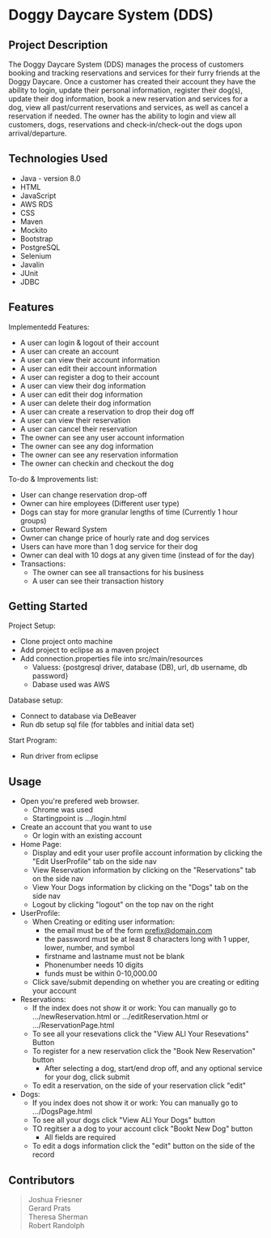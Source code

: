# Doggy Daycare System (DDS)

## Project Description

The Doggy Daycare System (DDS) manages the process of customers booking and tracking reservations and services for their furry friends at the Doggy Daycare. Once a customer has created their account they have the ability to login, update their personal information, register their dog(s), update their dog information, book a new reservation and services for a dog, view all past/current reservations and services, as well as cancel a reservation if needed. The owner has the ability to login and view all customers, dogs, reservations and check-in/check-out the dogs upon arrival/departure. 

## Technologies Used

* Java - version 8.0
* HTML 
* JavaScript 
* AWS RDS
* CSS
* Maven
* Mockito
* Bootstrap
* PostgreSQL
* Selenium
* Javalin
* JUnit
* JDBC


## Features

Implementedd Features:

* A user can login & logout of their account
* A user can create an account
* A user can view their account information
* A user can edit their account information
* A user can register a dog to their account
* A user can view their dog information
* A user can edit their dog information
* A user can delete their dog information
* A user can create a reservation to drop their dog off
* A user can view their reservation
* A user can cancel their reservation
* The owner can see any user account information
* The owner can see any dog information
* The owner can see any reservation information
* The owner can checkin and checkout the dog

To-do & Improvements list:

* User can change reservation drop-off
* Owner can hire employees (Different user type)
* Dogs can stay for more granular lengths of time (Currently 1 hour groups)
* Customer Reward System
* Owner can change price of hourly rate and dog services
* Users can have more than 1 dog service for their dog
* Owner can deal with 10 dogs at any given time (instead of for the day)
* Transactions:
   * The owner can see all transactions for his business
   * A user can see their transaction history

## Getting Started

Project Setup:

* Clone project onto machine
* Add project to eclipse as a maven project
* Add connection.properties file into src/main/resources
   * Valuess: {postgresql driver, database (DB), url, db username, db password}
   * Dabase used was AWS
   
Database setup:

* Connect to database via DeBeaver
* Run db setup sql file (for tabbles and initial data set)

Start Program:

* Run driver from eclipse

## Usage

* Open you're prefered web browser.
   * Chrome was used
   * Startingpoint is .../login.html
* Create an account that you want to use
   * Or login with an existing account
* Home Page:
   * Display and edit your user profile account information by clicking the "Edit UserProfile" tab on the side nav
   * View Reservation information by clicking on the "Reservations" tab on the side nav
   * View Your Dogs information by clicking on the "Dogs" tab on the side nav
   * Logout by clicking "logout" on the top nav on the right
* UserProfile:
   * When Creating or editing user information:
      * the email must be of the form prefix@domain.com
      * the password must be at least 8 characters long with 1 upper, lower, number, and symbol
      * firstname and lastname must not be blank
      * Phonenumber needs 10 digits
      * funds must be within 0-10,000.00
   * Click save/submit depending on whether you are creating or editing your account
* Reservations:
   * If the index does not show it or work: You can manually go to .../newReservation.html or .../editReservation.html or .../ReservationPage.html
   * To see all your resevations click the "View ALl Your Resevations" Button
   * To register for a new reservation click the "Book New Reservation" button
      * After selecting a dog, start/end drop off, and any optional service for your dog, click submit
   * To edit a reservation, on the side of your reservation click "edit"
* Dogs:
   * If you index does not show it or work: You can manually go to .../DogsPage.html
   * To see all your dogs click "View ALl Your Dogs" button
   * TO regitser a a dog to your account click "Bookt New Dog" button
      * All fields are required
   * To edit a dogs information click the "edit" button on the side of the record

## Contributors

> Joshua Friesner  
> Gerard Prats  
> Theresa Sherman  
> Robert Randolph  
